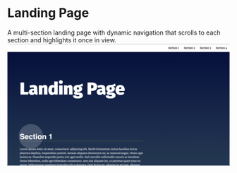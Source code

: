# Landing Page
A multi-section landing page with dynamic navigation that scrolls to each section and highlights it once in view.
![img](img.png)